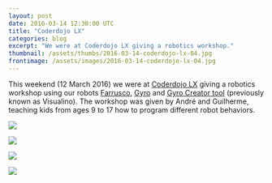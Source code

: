 ```yaml
---
layout: post
date: 2016-03-14 12:30:00 UTC
title: "Coderdojo LX"
categories: blog
excerpt: "We were at Coderdojo LX giving a robotics workshop."
thumbnail: /assets/thumbs/2016-03-14-coderdojo-lx-04.jpg
frontimage: /assets/images/2016-03-14-coderdojo-lx-04.jpg
---
```


This weekend (12 March 2016) we were at [Coderdojo LX][1] giving a robotics workshop using our robots [Farrusco][2], [Gyro][3] and [Gyro Creator tool][4] (previously known as Visualino). The workshop was given by André and Guilherme, teaching kids from ages 9 to 17 how to program different robot behaviors.

![](/assets/images/2016-03-14-coderdojo-lx-04.jpg)

![](/assets/images/2016-03-14-coderdojo-lx-01.jpg)

![](/assets/images/2016-03-14-coderdojo-lx-02.jpg)

![](/assets/images/2016-03-14-coderdojo-lx-03.jpg)

[1]: http://www.coderdojo-lx.pt/
[2]: http://artica.cc/products/#farrusco
[3]: http://gyro.artica.cc
[4]: http://visualino.artica.cc
